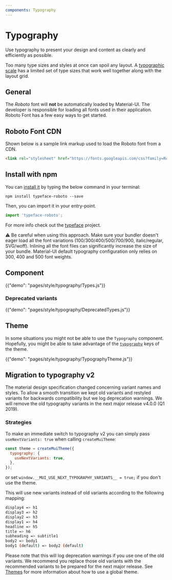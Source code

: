 ```yaml
---
components: Typography
---
```

# Typography

<p class="description">Use typography to present your design and content as clearly and efficiently as possible.</p>

Too many type sizes and styles at once can spoil any layout. A [typographic scale](https://material.io/design/typography/#type-scale) has a limited set of type sizes that work well together along with the layout grid.

## General

The *Roboto* font will **not** be automatically loaded by Material-UI. The developer is responsible for loading all fonts used in their application. Roboto Font has a few easy ways to get started.

## Roboto Font CDN

Shown below is a sample link markup used to load the Roboto font from a CDN.

```html
<link rel="stylesheet" href="https://fonts.googleapis.com/css?family=Roboto:300,400,500">
```

## Install with npm

You can [install it](https://www.npmjs.com/package/typeface-roboto) by typing the below command in your terminal:

`npm install typeface-roboto --save`

Then, you can import it in your entry-point.

```js
import 'typeface-roboto';
```

For more info check out the [typeface](https://github.com/KyleAMathews/typefaces/tree/master/packages/roboto) project.

⚠️ Be careful when using this approach. Make sure your bundler doesn't eager load all the font variations (100/300/400/500/700/900, italic/regular, SVG/woff). Inlining all the font files can significantly increase the size of your bundle. Material-UI default typography configuration only relies on 300, 400 and 500 font weights.

## Component

{{"demo": "pages/style/typography/Types.js"}}

### Deprecated variants

{{"demo": "pages/style/typography/DeprecatedTypes.js"}}

## Theme

In some situations you might not be able to use the `Typography` component. Hopefully, you might be able to take advantage of the [`typography`](/customization/default-theme/?expend-path=$.typography) keys of the theme.

{{"demo": "pages/style/typography/TypographyTheme.js"}}

## Migration to typography v2

The material design specification changed concerning variant names and styles. To allow a smooth transition we kept old variants and restyled variants for backwards compatibility but we log deprecation warnings. We will remove the old typography variants in the next major release v4.0.0 (Q1 2019).

### Strategies

To make an immediate switch to typography v2 you can simply pass `useNextVariants: true` when calling `createMuiTheme`:

```js
const theme = createMuiTheme({
  typography: {
    useNextVariants: true,
  },
});
```

or set `window.__MUI_USE_NEXT_TYPOGRAPHY_VARIANTS__ = true;` if you don't use the theme.

This will use new variants instead of old variants according to the following mapping:

```sh
display4 => h1
display3 => h2
display2 => h3
display1 => h4
headline => h5
title => h6
subheading => subtitle1
body2 => body1
body1 (default) => body2 (default)
```

Please note that this will log deprecation warnings if you use one of the old variants. We recommend you replace those old variants with the recommended variants to be prepared for the next major release. See [Themes](/customization/themes/) for more information about how to use a global theme.
